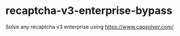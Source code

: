 # recaptcha-v3-enterprise-bypass
Solve any recaptcha v3 enterprise using https://www.capsolver.com/



                                                                                                                                           